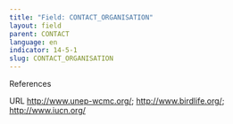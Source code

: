 ```yaml
---
title: "Field: CONTACT_ORGANISATION"
layout: field
parent: CONTACT
language: en
indicator: 14-5-1
slug: CONTACT_ORGANISATION
---
```

References

URL
http://www.unep-wcmc.org/; http://www.birdlife.org/; http://www.iucn.org/